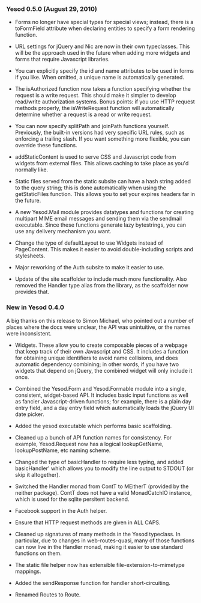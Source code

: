 ### Yesod 0.5.0 (August 29, 2010)

* Forms no longer have special types for special views; instead, there is a
toFormField attribute when declaring entities to specify a form rendering
function.

* URL settings for jQuery and Nic are now in their own typeclasses. This will
be the approach used in the future when adding more widgets and forms that
require Javascript libraries.

* You can explicitly specify the id and name attributes to be used in forms if
you like. When omitted, a unique name is automatically generated.

* The isAuthorized function now takes a function specifying whether the
request is a write request. This should make it simpler to develop read/write
authorization systems. Bonus points: if you use HTTP request methods properly,
the isWriteRequest function will automatically determine whether a request is
a read or write request.

* You can now specify splitPath and joinPath functions yourself. Previously,
the built-in versions had very specific URL rules, such as enforcing a
trailing slash. If you want something more flexible, you can override these
functions.

* addStaticContent is used to serve CSS and Javascript code from widgets from
external files. This allows caching to take place as you'd normally like.

* Static files served from the static subsite can have a hash string added to
the query string; this is done automatically when using the getStaticFiles
function. This allows you to set your expires headers far in the future.

* A new Yesod.Mail module provides datatypes and functions for creating
multipart MIME email messages and sending them via the sendmail executable.
Since these functions generate lazy bytestrings, you can use any delivery
mechanism you want.

* Change the type of defaultLayout to use Widgets instead of PageContent. This
makes it easier to avoid double-including scripts and stylesheets.

* Major reworking of the Auth subsite to make it easier to use.

* Update of the site scaffolder to include much more functionality. Also
removed the Handler type alias from the library, as the scaffolder now
provides that.

### New in Yesod 0.4.0

A big thanks on this release to Simon Michael, who pointed out a number of
places where the docs were unclear, the API was unintuitive, or the names were
inconsistent.

* Widgets. These allow you to create composable pieces of a webpage that
keep track of their own Javascript and CSS. It includes a function for
obtaining unique identifiers to avoid name collisions, and does automatic
dependency combining; in other words, if you have two widgets that depend on
jQuery, the combined widget will only include it once.

* Combined the Yesod.Form and Yesod.Formable module into a single, consistent,
widget-based API. It includes basic input functions as well as fancier
Javascript-driven functions; for example, there is a plain day entry field,
and a day entry field which automatically loads the jQuery UI date picker.

* Added the yesod executable which performs basic scaffolding.

* Cleaned up a bunch of API function names for consistency. For example,
Yesod.Request now has a logical lookupGetName, lookupPostName, etc naming
scheme.

* Changed the type of basicHandler to require less typing, and added
basicHandler' which allows you to modify the line output to STDOUT (or skip it
altogether).

* Switched the Handler monad from ContT to MEitherT (provided by the neither
package). ContT does not have a valid MonadCatchIO instance, which is used for
the sqlite persitent backend.

* Facebook support in the Auth helper.

* Ensure that HTTP request methods are given in ALL CAPS.

* Cleaned up signatures of many methods in the Yesod typeclass. In particular,
due to changes in web-routes-quasi, many of those functions can now live in
the Handler monad, making it easier to use standard functions on them.

* The static file helper now has extensible file-extension-to-mimetype
mappings.

* Added the sendResponse function for handler short-circuiting.

* Renamed Routes to Route.
